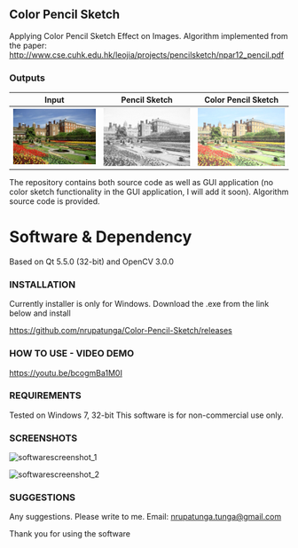 ## Color Pencil Sketch

Applying Color Pencil Sketch Effect on Images.
Algorithm implemented from the paper:
http://www.cse.cuhk.edu.hk/leojia/projects/pencilsketch/npar12_pencil.pdf

### Outputs

|Input           |  Pencil Sketch |  Color Pencil Sketch |
|------------------------|-------------------------|-------------------------|
|![](https://github.com/nrupatunga/Pencil-Sketch/blob/master/Output/In-1.jpg)  | ![](https://github.com/nrupatunga/Pencil-Sketch/blob/master/Output/outputgraysketch.png) | ![](https://github.com/nrupatunga/Pencil-Sketch/blob/master/Output/outputcolorsketch.png)  |

The repository contains both source code as well as GUI application (no color sketch functionality in the GUI application, I will add it soon). Algorithm source code is provided.

# Software & Dependency

Based on Qt 5.5.0 (32-bit) and OpenCV 3.0.0

### INSTALLATION
Currently installer is only for Windows. Download the .exe from the link below and install

https://github.com/nrupatunga/Color-Pencil-Sketch/releases

### HOW TO USE - VIDEO DEMO

https://youtu.be/bcogmBa1M0I

### REQUIREMENTS
Tested on Windows 7, 32-bit
This software is for non-commercial use only. 

### SCREENSHOTS

![softwarescreenshot_1](https://cloud.githubusercontent.com/assets/980580/11318670/cbee5196-9081-11e5-98fd-8b63ec50239e.JPG)

![softwarescreenshot_2](https://cloud.githubusercontent.com/assets/980580/11318696/e2c4636e-9082-11e5-8a9d-574fef2a13f9.JPG)


### SUGGESTIONS
Any suggestions. Please write to me.
Email:  <nrupatunga.tunga@gmail.com> 

Thank you for using the software
